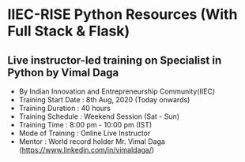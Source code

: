 # IIEC-RISE Python Resources (With Full Stack & Flask)
## Live instructor-led training on Specialist in Python by Vimal Daga
- By Indian Innovation and Entrepreneurship Community(IIEC)
- Training Start Date : 8th Aug, 2020 (Today onwards)
- Training Duration : 40 hours
- Training Schedule : Weekend Session (Sat - Sun)
- Training Time  : 8:00 pm - 10:00 pm (IST)
- Mode of Training : Online Live Instructor 
- Mentor : World record holder Mr. Vimal Daga (https://www.linkedin.com/in/vimaldaga/)
